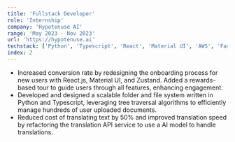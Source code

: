 ```yaml
---
title: 'Fullstack Developer'
role: 'Internship'
company: 'Hypotenuse AI'
range: 'May 2023 - Nov 2023'
url: 'https://hypotenuse.ai'
techstack: ['Python', 'Typescript', 'React', 'Material UI', 'AWS', 'FastAPI']
index: 2
---
```


- Increased conversion rate by redesigning the onboarding process for new users with React.js, Material UI, and Zustand. Added a rewards-based tour to guide users through all features, enhancing engagement.
- Developed and designed a scalable folder and file system written in Python and Typescript, leveraging tree traversal algorithms to efficiently manage hundreds of user uploaded documents.
- Reduced cost of translating text by 50% and improved translation speed by refactoring the translation API service to use a AI model to handle translations.
